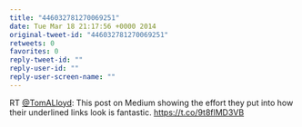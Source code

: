 ```yaml
---
title: "446032781270069251"
date: Tue Mar 18 21:17:56 +0000 2014
original-tweet-id: "446032781270069251"
retweets: 0
favorites: 0
reply-tweet-id: ""
reply-user-id: ""
reply-user-screen-name: ""
---
```

RT <a href="https://twitter.com/TomALloyd">@TomALloyd</a>: This post on Medium showing the effort they put into how their underlined links look is fantastic.  <a href="https://t.co/9t8flMD3VB">https://t.co/9t8flMD3VB</a>
